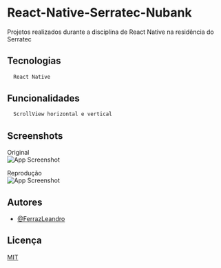 
# React-Native-Serratec-Nubank

Projetos realizados durante a disciplina de React Native na residência do Serratec


## Tecnologias

```bash
  React Native
```

## Funcionalidades
```bash
  ScrollView horizontal e vertical

```

## Screenshots

Original <br>
![App Screenshot](https://user-images.githubusercontent.com/85909017/201953640-6b142239-aef9-42ca-af16-e751a88cf875.png)

Reprodução <br>
![App Screenshot](https://user-images.githubusercontent.com/85909017/201955061-3f3f868b-19e7-4e8a-9426-637d85685236.png)





## Autores

- [@FerrazLeandro](https://github.com/FerrazLeandro)


## Licença

[MIT](https://choosealicense.com/licenses/mit/)



